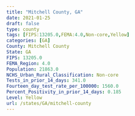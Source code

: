 ```yaml
---
title: "Mitchell County, GA"
date: 2021-01-25
draft: false
type: county
tags: [FIPS:13205.0,FEMA:4.0,Non-core,Yellow]
categories: [GA]
County: Mitchell County
State: GA
FIPS: 13205.0
FEMA_Region: 4.0
Population: 21863.0
NCHS_Urban_Rural_Classification: Non-core
Tests_in_prior_14_days: 341.0
Fourteen_day_test_rate_per_100000: 1560.0
Percent_Positivity_in_prior_14_days: 0.185
Level: Yellow
url: /states/GA/mitchell-county
---
```



